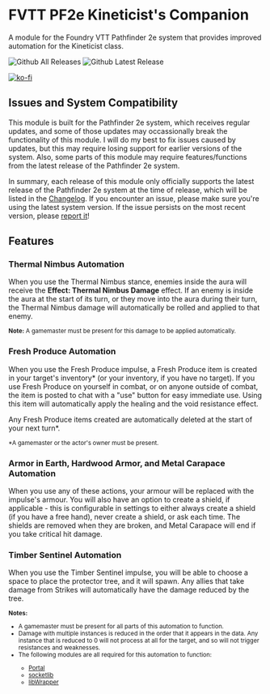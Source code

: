 # FVTT PF2e Kineticist's Companion
A module for the Foundry VTT Pathfinder 2e system that provides improved automation for the Kineticist class.

![Github All Releases](https://img.shields.io/github/downloads/JDCalvert/pf2e-kineticists-companion/total.svg)
![Github Latest Release](https://img.shields.io/github/downloads/JDCalvert/pf2e-kineticists-companion/1.4.0/total)

[![ko-fi](https://ko-fi.com/img/githubbutton_sm.svg)](https://ko-fi.com/jdcalvert)

## Issues and System Compatibility
This module is built for the Pathfinder 2e system, which receives regular updates, and some of those updates may occassionally break the functionality of this module. I will do my best to fix issues caused by updates, but this may require losing support for earlier versions of the system. Also, some parts of this module may require features/functions from the latest release of the Pathfinder 2e system.

In summary, each release of this module only officially supports the latest release of the Pathfinder 2e system at the time of release, which will be listed in the [Changelog](/CHANGELOG.md). If you encounter an issue, please make sure you're using the latest system version. If the issue persists on the most recent version, please [report it](https://github.com/JDCalvert/pf2e-kineticists-companion/issues/new)!

## Features

### Thermal Nimbus Automation
When you use the Thermal Nimbus stance, enemies inside the aura will receive the <b>Effect: Thermal Nimbus Damage</b> effect. If an enemy is inside the aura at the
start of its turn, or they move into the aura during their turn, the Thermal Nimbus damage will automatically be rolled and applied to that enemy.

<small><b>Note:</b> A gamemaster must be present for this damage to be applied automatically.</small>

### Fresh Produce Automation
When you use the Fresh Produce impulse, a Fresh Produce item is created in your target's inventory* (or your inventory, if you have no target). If you use Fresh
Produce on yourself in combat, or on anyone outside of combat, the item is posted to chat with a "use" button for easy immediate use. Using this item will
automatically apply the healing and the void resistance effect.

Any Fresh Produce items created are automatically deleted at the start of your next turn*.

<small>*A gamemaster or the actor's owner must be present.</small>

### Armor in Earth, Hardwood Armor, and Metal Carapace Automation
When you use any of these actions, your armour will be replaced with the impulse's armour. You will also have an option to create a shield, if applicable - this is configurable in settings to either always create a shield (if you have a free hand), never create a shield, or ask each time. The shields are removed when they are broken, and Metal Carapace will end if you take critical hit damage.

### Timber Sentinel Automation
When you use the Timber Sentinel impulse, you will be able to choose a space to place the protector tree, and it will spawn. Any allies that take damage from
Strikes will automatically have the damage reduced by the tree.

<small>
    <b>Notes:</b>
    <ul>
        <li>A gamemaster must be present for all parts of this automation to function.</li>
        <li>Damage with multiple instances is reduced in the order that it appears in the data. Any instance that is reduced to 0 will not process at all for the target, and so will not trigger resistances and weaknesses.</li>
        <li>The following modules are all required for this automation to function:</li>
        <ul>
            <li><a href="https://foundryvtt.com/packages/portal-lib">Portal</a></li>
            <li><a href="https://foundryvtt.com/packages/socketlib">socketlib</a></li>
            <li><a href="https://foundryvtt.com/packages/lib-wrapper">libWrapper</a></li>
        </ul>
    </ul>
</small>
